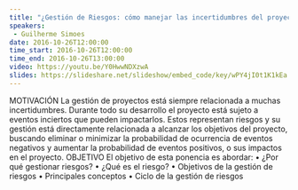 ```yaml
---
title: "¿Gestión de Riesgos: cómo manejar las incertidumbres del proyecto?"
speakers:
 - Guilherme Simoes
date: 2016-10-26T12:00:00
time_start: 2016-10-26T12:00:00
time_end: 2016-10-26T13:00:00
video: https://youtu.be/Y0HwwNDXzwA
slides: https://slideshare.net/slideshow/embed_code/key/wPY4jI0t1K1kEa
---
```


MOTIVACIÓN
La gestión de proyectos está siempre relacionada a muchas incertidumbres. Durante todo su desarrollo el proyecto está sujeto a eventos inciertos que pueden impactarlos. Estos representan riesgos y su gestión está directamente relacionada a alcanzar los objetivos del proyecto, buscando eliminar o minimizar la probabilidad de ocurrencia de eventos negativos y aumentar la probabilidad de eventos positivos, o sus impactos en el proyecto. 
OBJETIVO
El objetivo de esta ponencia es abordar:
• ¿Por qué gestionar riesgos?
• ¿Qué es el riesgo?
• Objetivos de la gestión de riesgos
• Principales conceptos
• Ciclo de la gestión de riesgos
